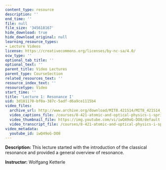 ```yaml
---
content_type: resource
description: ''
end_time: ''
file: null
file_size: '345618167'
hide_download: true
hide_download_original: null
learning_resource_types:
- Lecture Videos
license: https://creativecommons.org/licenses/by-nc-sa/4.0/
ocw_type: ''
optional_tab_title: ''
optional_text: ''
parent_title: Video Lectures
parent_type: CourseSection
related_resources_text: ''
resource_index_text: ''
resourcetype: Video
start_time: ''
title: 'Lecture 1: Resonance I'
uid: 3d181170-bf0a-387c-5adf-d6a9ce1115b4
video_files:
  archive_url: http://www.archive.org/download/MIT8.421S14/MIT8_421S14_lec01_300k.mp4
  video_captions_file: /courses/8-421-atomic-and-optical-physics-i-spring-2014/22ad5fd1a2365c6ca77df57156fc2d17_iwQ49oG-DO8.vtt
  video_thumbnail_file: https://img.youtube.com/vi/iwQ49oG-DO8/default.jpg
  video_transcript_file: /courses/8-421-atomic-and-optical-physics-i-spring-2014/d77923db1302e86d8cbca8a2967be035_iwQ49oG-DO8.pdf
video_metadata:
  youtube_id: iwQ49oG-DO8
---
```


**Description:** This lecture started with the introduction of the classical resonance and provided a general overview of resonance.

**Instructor:** Wolfgang Ketterle

